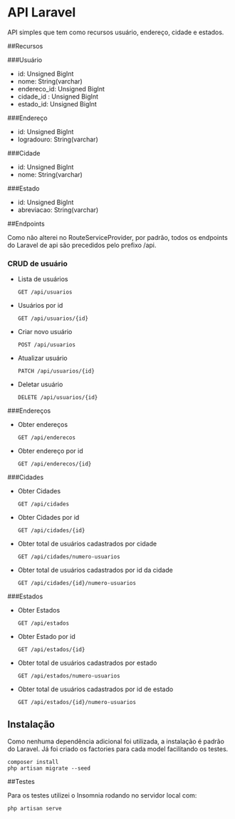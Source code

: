 # API Laravel

API simples que tem como recursos usuário, endereço, cidade e estados.

##Recursos

###Usuário

- id: Unsigned BigInt
- nome: String(varchar)
- endereco_id: Unsigned BigInt
- cidade_id : Unsigned BigInt
- estado_id: Unsigned BigInt

###Endereço

- id: Unsigned BigInt
- logradouro: String(varchar)

###Cidade

- id: Unsigned BigInt
- nome: String(varchar)

###Estado

- id: Unsigned BigInt
- abreviacao: String(varchar)

##Endpoints

Como não alterei no RouteServiceProvider, por padrão, todos os endpoints do Laravel de api são precedidos pelo prefixo /api. 

### CRUD de usuário
- Lista de usuários

    `GET /api/usuarios`

- Usuários por id

    `GET /api/usuarios/{id}`

- Criar novo usuário

    `POST /api/usuarios`

- Atualizar usuário
    
    `PATCH /api/usuarios/{id}`

- Deletar usuário

    `DELETE /api/usuarios/{id}`

###Endereços
- Obter endereços

    `GET /api/enderecos`

- Obter endereço por id

    `GET /api/enderecos/{id}`

###Cidades
- Obter Cidades

    `GET /api/cidades`

- Obter Cidades por id

    `GET /api/cidades/{id}`

- Obter total de usuários cadastrados por cidade

    `GET /api/cidades/numero-usuarios`

- Obter total de usuários cadastrados por id da cidade

    `GET /api/cidades/{id}/numero-usuarios`

###Estados
- Obter Estados

    `GET /api/estados`

- Obter Estado por id

    `GET /api/estados/{id}`

- Obter total de usuários cadastrados por estado

    `GET /api/estados/numero-usuarios`

- Obter total de usuários cadastrados por id de estado

    `GET /api/estados/{id}/numero-usuarios`

## Instalação

Como nenhuma dependência adicional foi utilizada, a instalação é padrão do Laravel. Já foi criado os factories para cada model facilitando os testes.

    composer install
    php artisan migrate --seed
    
##Testes

Para os testes utilizei o Insomnia rodando no servidor local com:
    
    php artisan serve
